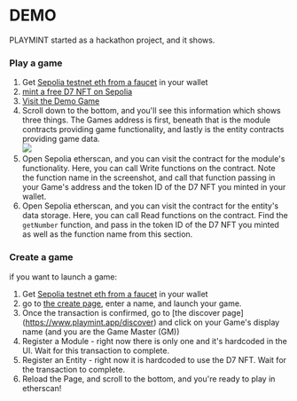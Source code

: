 # DEMO

PLAYMINT started as a hackathon project, and it shows.

### Play a game

1. Get [Sepolia testnet eth from a faucet](\(https:/sepolia-faucet.pk910.de/\)/) in your wallet
2. [mint a free D7 NFT on Sepolia](https://sepolia.etherscan.io/token/0x43b7d111d966e482bff3b908fa1ffe6d2e78f37a?a=0x2273fFEd38ED040FBcd3e45Cd807594d27ebfAE3#writeContract#F2)
3. [Visit the Demo Game](http://localhost:3000/game/0xd362776F706b8E72525e3291e5433A695ECBefA7)
4. Scroll down to the bottom, and you'll see this information which shows three things.  The Games address is first, beneath that is the module contracts providing game functionality, and lastly is the entity contracts providing game data.\
   ![](<.gitbook/assets/Screenshot 2024-04-06 at 12.19.55 AM.png>)
5. Open Sepolia etherscan, and you can visit the contract for the module's functionality.  Here, you can call Write functions on the contract.  Note the function name in the screenshot, and call that function passing in your Game's address and the token ID of the D7 NFT you minted in your wallet.
6. Open Sepolia etherscan, and you can visit the contract for the entity's data storage.  Here, you can call Read  functions on the contract.  Find the `getNumber` function, and pass in the token ID of the D7 NFT you minted as well as the function name from this section.  


### Create a game

if you want to launch a game:

1. Get [Sepolia testnet eth from a faucet](\(https:/sepolia-faucet.pk910.de/\)/) in your wallet
2. go to [the create page](https://www.playmint.app/create), enter a name, and launch your game.
3. Once the transaction is confirmed, go to \[the discover page] (https://www.playmint.app/discover) and click on your Game's display name (and you are the Game Master (GM))
4. Register a Module - right now there is only one and it's hardcoded in the UI. Wait for this transaction to complete.
5. Register an Entity - right now it is hardcoded to use the D7 NFT. Wait for the transaction to complete.
6. Reload the Page, and scroll to the bottom, and you're ready to play in etherscan!
